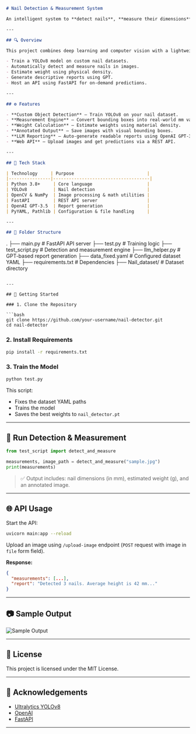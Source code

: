 ```markdown
# Nail Detection & Measurement System

An intelligent system to **detect nails**, **measure their dimensions**, **estimate their weight**, and generate **concise reports** — powered by **YOLOv8**, **OpenCV**, and **OpenAI GPT**.

---

## 🔍 Overview

This project combines deep learning and computer vision with a lightweight API backend to deliver an automated nail measurement pipeline. It allows you to:

- Train a YOLOv8 model on custom nail datasets.
- Automatically detect and measure nails in images.
- Estimate weight using physical density.
- Generate descriptive reports using GPT.
- Host an API using FastAPI for on-demand predictions.

---

## ⚙️ Features

- **Custom Object Detection** — Train YOLOv8 on your nail dataset.
- **Measurement Engine** — Convert bounding boxes into real-world mm values.
- **Weight Calculation** — Estimate weights using material density.
- **Annotated Output** — Save images with visual bounding boxes.
- **LLM Reporting** — Auto-generate readable reports using OpenAI GPT-3.5.
- **Web API** — Upload images and get predictions via a REST API.

---

## 🧱 Tech Stack

| Technology     | Purpose                            |
|----------------|-------------------------------------|
| Python 3.8+     | Core language                     |
| YOLOv8          | Nail detection                    |
| OpenCV & NumPy  | Image processing & math utilities |
| FastAPI         | REST API server                   |
| OpenAI GPT-3.5  | Report generation                 |
| PyYAML, Pathlib | Configuration & file handling     |

---

## 📁 Folder Structure

```

.
├── main.py              # FastAPI API server
├── test.py              # Training logic
├── test\_script.py       # Detection and measurement engine
├── llm\_helper.py        # GPT-based report generation
├── data\_fixed.yaml      # Configured dataset YAML
├── requirements.txt     # Dependencies
├── Nail\_dataset/        # Dataset directory

````

---

## 🚀 Getting Started

### 1. Clone the Repository

```bash
git clone https://github.com/your-username/nail-detector.git
cd nail-detector
````

### 2. Install Requirements

```bash
pip install -r requirements.txt
```

### 3. Train the Model

```bash
python test.py
```

This script:

* Fixes the dataset YAML paths
* Trains the model
* Saves the best weights to `nail_detector.pt`

---

## 🧪 Run Detection & Measurement

```python
from test_script import detect_and_measure

measurements, image_path = detect_and_measure("sample.jpg")
print(measurements)
```

> ✅ Output includes: nail dimensions (in mm), estimated weight (g), and an annotated image.

---

## 🌐 API Usage

Start the API:

```bash
uvicorn main:app --reload
```

Upload an image using `/upload-image` endpoint (`POST` request with image in `file` form field).

**Response:**

```json
{
  "measurements": [...],
  "report": "Detected 3 nails. Average height is 42 mm..."
}
```

---

## 📷 Sample Output

![Sample Output](example_output.jpg)

---

## 📄 License

This project is licensed under the MIT License.

---

## 🙌 Acknowledgements

* [Ultralytics YOLOv8](https://github.com/ultralytics/ultralytics)
* [OpenAI](https://openai.com)
* [FastAPI](https://fastapi.tiangolo.com/)

---

```
